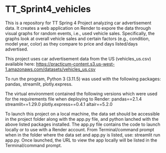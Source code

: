 # TT_Sprint4_vehicles
This is a repository for TT Spring 4 Project analyzing car advertisement data. It creates a web application on Render to expore the data through visual graphs for random events, i.e., used vehicle sales. Specifically, the graphs look at overall vehicle sales and certain factors (e.g., condition, model year, color) as they compare to price and days listed/days advertised.

This project uses car advertisement data from the US (vehicles_us.csv) available here: https://practicum-content.s3.us-west-1.amazonaws.com/datasets/vehicles_us.csv

To run the program, Python 3 (3.11.5) was used with the following packages: pandas, streamlit, plotly.express.

The virtual environment contained the following versions which were used for the requirements file when deploying to Render:
pandas==2.1.4
streamlit==1.29.0
plotly.express==0.4.1
altair==5.2.0

To launch this project on a local machine, the data set should be accessible in the project folder along with the app.py file, and python lanched with the above listed packages installed. The app.py file contains the code to launch locally or to use with a Render account. From Terminal/command prompt when in the folder where the data set and app.py is listed, use: streamlit run app.py. Once launched, the URL to view the app locally will be listed in the Terminal/command prompt.
